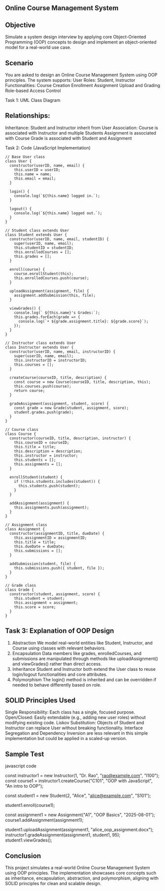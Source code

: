 ## Online Course Management System

## Objective

Simulate a system design interview by applying core Object-Oriented Programming (OOP) concepts to design and implement an object-oriented model for a real-world use case.

## Scenario

You are asked to design an Online Course Management System using OOP principles. The system supports:
 User Roles: Student, Instructor
 Functionalities:
 Course Creation  Enrollment
 Assignment Upload and Grading  Role-based Access Control

Task 1: UML Class Diagram



## Relationships:
  Inheritance: Student and Instructor inherit from User
 Association:
	Course is associated with Instructor and multiple Students 	Assignment is associated with Course
	Grade is associated with Student and Assignment

Task 2: Code (JavaScript Implementation)

```
// Base User class
class User {
  constructor(userID, name, email) {
    this.userID = userID;
    this.name = name;
    this.email = email;
  }

  login() {
    console.log(`${this.name} logged in.`);
  }

  logout() {
    console.log(`${this.name} logged out.`);
  }
}

// Student class extends User
class Student extends User {
  constructor(userID, name, email, studentID) {
    super(userID, name, email);
    this.studentID = studentID;
    this.enrolledCourses = [];
    this.grades = [];
  }

  enroll(course) {
    course.enrollStudent(this);
    this.enrolledCourses.push(course);
  }

  uploadAssignment(assignment, file) {
    assignment.addSubmission(this, file);
  }

  viewGrades() {
    console.log(` ${this.name}'s Grades:`);
    this.grades.forEach(grade => {
      console.log(`• ${grade.assignment.title}: ${grade.score}`);
    });
  }
}

// Instructor class extends User
class Instructor extends User {
  constructor(userID, name, email, instructorID) {
    super(userID, name, email);
    this.instructorID = instructorID;
    this.courses = [];
  }

  createCourse(courseID, title, description) {
    const course = new Course(courseID, title, description, this);
    this.courses.push(course);
    return course;
  }

  gradeAssignment(assignment, student, score) {
    const grade = new Grade(student, assignment, score);
    student.grades.push(grade);
  }
}

// Course class
class Course {
  constructor(courseID, title, description, instructor) {
    this.courseID = courseID;
    this.title = title;
    this.description = description;
    this.instructor = instructor;
    this.students = [];
    this.assignments = [];
  }

  enrollStudent(student) {
    if (!this.students.includes(student)) {
      this.students.push(student);
    }
  }

  addAssignment(assignment) {
    this.assignments.push(assignment);
  }
}

// Assignment class
class Assignment {
  constructor(assignmentID, title, dueDate) {
    this.assignmentID = assignmentID;
    this.title = title;
    this.dueDate = dueDate;
    this.submissions = [];
  }

  addSubmission(student, file) {
    this.submissions.push({ student, file });
  }
}

// Grade class
class Grade {
  constructor(student, assignment, score) {
    this.student = student;
    this.assignment = assignment;
    this.score = score;
  }
}
```

## Task 3: Explanation of OOP Design
1. Abstraction We model real-world entities like Student, Instructor, and Course using classes with relevant behaviors.
2. Encapsulation Data members like grades, enrolledCourses, and submissions are manipulated through methods like uploadAssignment() and viewGrades() rather than direct access.
3. Inheritance Student and Instructor both extend the User class to reuse login/logout functionalities and core attributes.
4. Polymorphism The login() method is inherited and can be overridden if needed to behave differently based on role.

## SOLID Principles Used
Single Responsibility: Each class has a single, focused purpose.
Open/Closed: Easily extendable (e.g., adding new user roles) without modifying existing code.
Liskov Substitution: Objects of Student and Instructor can replace User without breaking functionality.
Interface Segregation and Dependency Inversion are less relevant in this simple implementation but could be applied in a scaled-up version.

## Sample Test

javascript code

const instructor1 = new Instructor(1, "Dr. Rao", "rao@example.com", "I100"); const course1 = instructor1.createCourse("C101", "OOP with JavaScript", "An intro to OOP");

const student1 = new Student(2, "Alice", "alice@example.com", "S101");

student1.enroll(course1);

const assignment1 = new Assignment("A1", "OOP Basics", "2025-08-01"); course1.addAssignment(assignment1);

student1.uploadAssignment(assignment1, "alice_oop_assignment.docx"); instructor1.gradeAssignment(assignment1, student1, 95); student1.viewGrades();

## Conclusion

This project simulates a real-world Online Course Management System using OOP principles. The implementation showcases core concepts such as inheritance, encapsulation, abstraction, and
polymorphism, aligning with SOLID principles for clean and scalable design.
